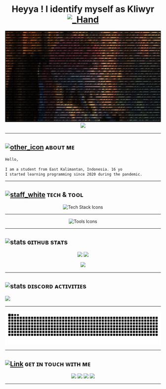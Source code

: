 <div align="center">
    <h1>Heyya ! I identify myself as Kliwyr <a href="https://emoji.gg/emoji/40372-hand"><img src="https://cdn3.emoji.gg/emojis/40372-hand.gif" width="50px" height="50px" alt="_Hand"></a> </h1>
</div>

  <img width="1200" src="image/image.png" alt="banner">
</div>


  <div align="center">
  <img src="https://readme-typing-svg.demolab.com?font=JetBrains+Mono&weight=600&size=28&duration=3000&pause=1000&color=BD93F9&center=true&vCenter=true&multiline=true&repeat=false&random=false&width=800&height=120&lines=FULL+STACK+DEVELOPER+%7C+TECH+ENTHUSIAST;SPECIALIZED+IN+WEB+DEVELOPMENT;TURNING+IDEAS+INTO+DIGITAL+REALITY" />
</div>

---

## <a href="https://emoji.gg/emoji/7188-other-icon"><img src="https://cdn3.emoji.gg/emojis/7188-other-icon.png" width="20px" height="20px" alt="other_icon"></a> ᴀʙᴏᴜᴛ ᴍᴇ
```
Hello, 

I am a student from East Kalimantan, Indonesia. 16 yo
I started learning programming since 2020 during the pandemic.
```

---

## <a href="https://emoji.gg/emoji/5448-staff-white"><img src="https://cdn3.emoji.gg/emojis/5448-staff-white.png" width="20px" height="20px" alt="staff_white"></a> ᴛᴇᴄʜ & ᴛᴏᴏʟ


<p align="center">
  <img src="https://skillicons.dev/icons?i=js,react,python,tailwind,html,css" alt="Tech Stack Icons"/>
</p>

---
<p align="center">
  <img src="https://skillicons.dev/icons?i=vscode,webstorm,git,postman,nodejs " alt="Tools Icons"/>
</p>

---

## <img src="https://skillicons.dev/icons?i=github" width="20px" height="20px" alt="stats"></a> ɢɪᴛʜᴜʙ sᴛᴀᴛs

<p align="center">
  <img src="https://github-readme-stats.vercel.app/api?username=letKliwyr&show_icons=true&theme=radical&border_radius=20" width="400"/>
  <img src="https://github-readme-streak-stats.herokuapp.com/?user=letKliwyr&theme=radical&border_radius=20" width="400"/>
</p>

<p align="center">
  <img src="https://github-profile-summary-cards.vercel.app/api/cards/profile-details?username=letKliwyr&theme=radical&border_radius=20" width="800"/>
</p>

---

## <img src="https://skillicons.dev/icons?i=discord" width="20px" height="20px" alt="stats"></a> ᴅɪsᴄᴏʀᴅ ᴀᴄᴛɪᴠɪᴛɪᴇs
<a href="https://discord.com/users/731313923558604842"  align="center">
    <img src="https://lanyard.cnrad.dev/api/731313923558604842?bg=0d0a12&borderRadius=20px&idleMessage=&theme=dark">
</a>

---
<picture>
  <source media="(prefers-color-scheme: dark)" srcset="https://raw.githubusercontent.com/letKliwyr/letKliwyr/output/github-contribution-grid-snake-dark.svg">
  <source media="(prefers-color-scheme: light)" srcset="https://raw.githubusercontent.com/letKliwyr/letKliwyr/output/github-contribution-grid-snake.svg">
  <img alt="Quantum Neural Pathway Visualization" src="https://raw.githubusercontent.com/letKliwyr/letKliwyr/output/github-contribution-grid-snake.svg">
</picture>

---

## <a href="https://emoji.gg/emoji/3007-link"><img src="https://cdn3.emoji.gg/emojis/3007-link.png" width="20px" height="20px" alt="Link"></a> ɢᴇᴛ ɪɴ ᴛᴏᴜᴄʜ ᴡɪᴛʜ ᴍᴇ
<p align="center">
  <a href="https://linkedin.com/in/yourprofile"><img src="https://img.shields.io/badge/LinkedIn-%230077B5.svg?style=for-the-badge&logo=linkedin&logoColor=white&border_radius=20"/></a>
  <a href="https://twitter.com/yourprofile"><img src="https://img.shields.io/badge/Twitter-%231DA1F2.svg?style=for-the-badge&logo=twitter&logoColor=white&border_radius=20"/></a>
  <a href="mailto:your-email@gmail.com"><img src="https://img.shields.io/badge/Email-D14836?style=for-the-badge&logo=gmail&logoColor=white&border_radius=20"/></a>
  <a href="https://your-portfolio.com"><img src="https://img.shields.io/badge/Portfolio-%23000000.svg?style=for-the-badge&logo=vercel&logoColor=white&border_radius=20"/></a>
</p>

---
